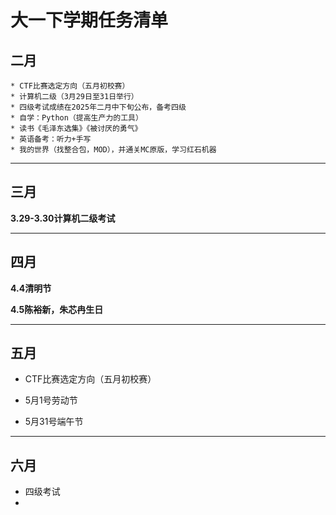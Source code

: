 # 大一下学期任务清单

## 二月
    * CTF比赛选定方向（五月初校赛）
    * 计算机二级（3月29日至31日举行）
    * 四级考试成绩在2025年二月中下旬公布，备考四级
    * 自学：Python（提高生产力的工具）
    * 读书《毛泽东选集》《被讨厌的勇气》
    * 英语备考：听力+手写
    * 我的世界（找整合包，MOD），并通关MC原版，学习红石机器
*****
## 三月

**3.29-3.30计算机二级考试**

*****
## 四月

**4.4清明节**

**4.5陈裕新，朱芯冉生日**
*****
## 五月

* CTF比赛选定方向（五月初校赛）

* 5月1号劳动节

* 5月31号端午节

******

## 六月

* 四级考试
* 